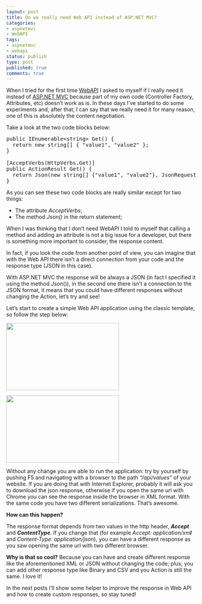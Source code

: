 ```yaml
---
layout: post
title: Do we really need Web API instead of ASP.NET MVC?
categories:
- aspnetmvc
- WebAPI
tags:
- aspnetmvc
- webapi
status: publish
type: post
published: true
comments: true
---
```

When I tried for the first time <a href="http://tostring.it/tag/webapi/">WebAPI</a> I asked to myself if I really need it instead of <a href="http://tostring.it/tag/aspnetmvc/">ASP.NET MVC</a> because part of my own code (Controller Factory, Attributes, etc) doesn’t work as is.
In these days I’ve started to do some experiments and, after that, I can say that we really need it for many reason, one of this is absolutely the content negotiation.

Take a look at the two code blocks below:
<pre class="brush: csharp; gutter: true">public IEnumerable&lt;string&gt; Get() {
  return new string[] { &quot;value1&quot;, &quot;value2&quot; };
}

[AcceptVerbs(HttpVerbs.Get)]
public ActionResult Get() {
  return Json(new string[] {&quot;value1&quot;, &quot;value2&quot;}, JsonRequestBehavior.AllowGet);
}</pre>
As you can see these two code blocks are really similar except for two things:
<ul>
	<li>The attribute <em>AcceptVerbs</em>;</li>
	<li>The method <em>Json()</em> in the return statement;</li>
</ul>
When I was thinking that I don’t need WebAPI I told to myself that calling a method and adding an attribute is not a big issue for a developer, but there is something more important to consider, the response content.

In fact, if you look the code from another point of view, you can imagine that with the Web API there isn’t a direct connection from your code and the response type (JSON in this case).

With ASP.NET MVC the response will be always a JSON (in fact I specified it using the method <em>Json</em>()), in the second one there isn’t a connection to the JSON format, it means that you could have different responses without changing the Action, let’s try and see!

Let’s start to create a simple Web API application using the classic template, so follow the step below:

<a href="{{ siteurl }}/assets/2012/07/WebAPI001.png"><img class="alignnone size-medium wp-image-578" title="WebAPI001" src="{{ siteurl }}/assets/2012/07/WebAPI001-300x179.png" alt="" width="300" height="179" /></a>

<a href="{{ siteurl }}/assets/2012/07/WebAPI002.png"><img class="alignnone size-medium wp-image-579" title="WebAPI002" src="{{ siteurl }}/assets/2012/07/WebAPI002-300x179.png" alt="" width="300" height="179" /></a>

Without any change you are able to run the application: try by yourself by pushing F5 and navigating with a browser to the path <em>“/api/values”</em> of your website.
If you are doing that with Internet Explorer, probably it will ask you to download the json response, otherwise if you open the same url with Chrome you can see the response inside the browser in XML format.
With the same code you have two different serializations. That’s awesome.

<strong>How can this happen?</strong>

The response format depends from two values in the http header, <em><strong>Accept</strong> </em>and <em><strong>ContentType</strong></em>. If you change that (for example <em>Accept: application/xm<strong>l</strong></em> and <em>Content-Type: application/json</em>), you can have a different response as you saw opening the same url with two different browser.

<strong>Why is that so cool?</strong>
Because you can have and create different response like the aforementioned XML or JSON without changing the code; plus, you can add other response type like Binary and CSV and you Action is still the same.
I love it!

In the next posts I’ll show some helper to improve the response in Web API and how to create custom responses, so stay tuned!
